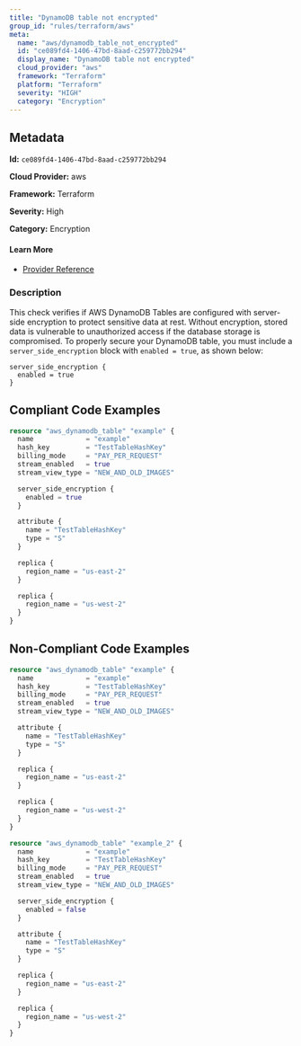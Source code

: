 ```yaml
---
title: "DynamoDB table not encrypted"
group_id: "rules/terraform/aws"
meta:
  name: "aws/dynamodb_table_not_encrypted"
  id: "ce089fd4-1406-47bd-8aad-c259772bb294"
  display_name: "DynamoDB table not encrypted"
  cloud_provider: "aws"
  framework: "Terraform"
  platform: "Terraform"
  severity: "HIGH"
  category: "Encryption"
---
```

## Metadata

**Id:** `ce089fd4-1406-47bd-8aad-c259772bb294`

**Cloud Provider:** aws

**Framework:** Terraform

**Severity:** High

**Category:** Encryption

#### Learn More

 - [Provider Reference](https://registry.terraform.io/providers/hashicorp/aws/latest/docs/resources/dynamodb_table#server_side_encryption)

### Description

 This check verifies if AWS DynamoDB Tables are configured with server-side encryption to protect sensitive data at rest. Without encryption, stored data is vulnerable to unauthorized access if the database storage is compromised. To properly secure your DynamoDB table, you must include a `server_side_encryption` block with `enabled = true`, as shown below:

```
server_side_encryption {
  enabled = true
}
```


## Compliant Code Examples
```terraform
resource "aws_dynamodb_table" "example" {
  name             = "example"
  hash_key         = "TestTableHashKey"
  billing_mode     = "PAY_PER_REQUEST"
  stream_enabled   = true
  stream_view_type = "NEW_AND_OLD_IMAGES"

  server_side_encryption {
    enabled = true
  }

  attribute {
    name = "TestTableHashKey"
    type = "S"
  }

  replica {
    region_name = "us-east-2"
  }

  replica {
    region_name = "us-west-2"
  }
}

```
## Non-Compliant Code Examples
```terraform
resource "aws_dynamodb_table" "example" {
  name             = "example"
  hash_key         = "TestTableHashKey"
  billing_mode     = "PAY_PER_REQUEST"
  stream_enabled   = true
  stream_view_type = "NEW_AND_OLD_IMAGES"

  attribute {
    name = "TestTableHashKey"
    type = "S"
  }

  replica {
    region_name = "us-east-2"
  }

  replica {
    region_name = "us-west-2"
  }
}

resource "aws_dynamodb_table" "example_2" {
  name             = "example"
  hash_key         = "TestTableHashKey"
  billing_mode     = "PAY_PER_REQUEST"
  stream_enabled   = true
  stream_view_type = "NEW_AND_OLD_IMAGES"

  server_side_encryption {
    enabled = false
  }

  attribute {
    name = "TestTableHashKey"
    type = "S"
  }

  replica {
    region_name = "us-east-2"
  }

  replica {
    region_name = "us-west-2"
  }
}

```